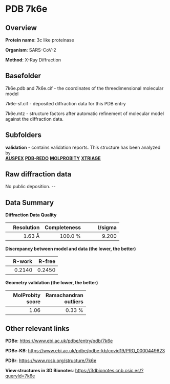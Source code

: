 # PDB 7k6e

## Overview

**Protein name**: 3c like proteinase

**Organism**: SARS-CoV-2

**Method**: X-Ray Diffraction



## Basefolder

7k6e.pdb and 7k6e.cif - the coordinates of the threedimensional molecular model

7k6e-sf.cif - deposited diffraction data for this PDB entry

7k6e.mtz - structure factors after automatic refinement of molecular model against the diffraction data.

## Subfolders





**validation** - contains validation reports. This structure has been analyzed by <br>[**AUSPEX**](https://github.com/thorn-lab/coronavirus_structural_task_force/tree/master/pdb/3c_like_proteinase/SARS-CoV-2/7k6e/validation/auspex) [**PDB-REDO**](https://github.com/thorn-lab/coronavirus_structural_task_force/tree/master/pdb/3c_like_proteinase/SARS-CoV-2/7k6e/validation/pdb-redo) [**MOLPROBITY**](https://github.com/thorn-lab/coronavirus_structural_task_force/tree/master/pdb/3c_like_proteinase/SARS-CoV-2/7k6e/validation/molprobity) [**XTRIAGE**](https://github.com/thorn-lab/coronavirus_structural_task_force/blob/master/pdb/3c_like_proteinase/SARS-CoV-2/7k6e/validation/Xtriage_output.log)  



## Raw diffraction data

No public deposition. --<br> 

## Data Summary
**Diffraction Data Quality**

|   | Resolution | Completeness| I/sigma |
|---|-------------:|----------------:|--------------:|
|   |1.63 Å|100.0 %|<img width=50/>9.200|

**Discrepancy between model and data (the lower, the better)**

|   | **R-work**| **R-free**   
|---|-------------:|----------------:|           
||  0.2140|  0.2450|

**Geometry validation (the lower, the better)**

|   |**MolProbity<br>score**| **Ramachandran<br>outliers** 
|---|-------------:|----------------:|
||  1.06|  0.33 %|

 

 



## Other relevant links 
**PDBe**:  https://www.ebi.ac.uk/pdbe/entry/pdb/7k6e

**PDBe-KB**: https://www.ebi.ac.uk/pdbe/pdbe-kb/covid19/PRO_0000449623 
 
**PDBr**: https://www.rcsb.org/structure/7k6e 

**View structures in 3D Bionotes**: https://3dbionotes.cnb.csic.es/?queryId=7k6e


